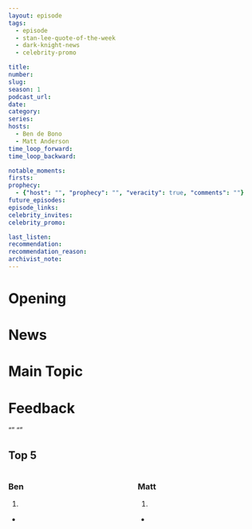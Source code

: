 ```yaml
---
layout: episode
tags:
  - episode
  - stan-lee-quote-of-the-week
  - dark-knight-news 
  - celebrity-promo

title: 
number: 
slug: 
season: 1
podcast_url: 
date: 
category: 
series: 
hosts:
  - Ben de Bono
  - Matt Anderson
time_loop_forward: 
time_loop_backward: 

notable_moments:
firsts: 
prophecy: 
  - {"host": "", "prophecy": "", "veracity": true, "comments": ""}
future_episodes: 
episode_links: 
celebrity_invites: 
celebrity_promo: 

last_listen: 
recommendation: 
recommendation_reason: 
archivist_note: 
---
```

# Opening


# News


# Main Topic


# Feedback

<div class="quote">
  <span class="quote-context"></span>
  <q class="ben"></q>
  <q class="matt"></q>
</div>

<div class="top-five">
  <h2 class="has-text-centered">Top 5 </h2>
  <div class="columns">
    <div class="column ben">
      <h3>Ben</h3>
      <ol reversed>
        <li>
      </ol>
      <ul class="runner-ups">
        <li>
      </ul>
    </div>
    <div class="column matt">
      <h3>Matt</h3>
      <ol reversed>
        <li>
      </ol>
      <ul class="runner-ups">
        <li>
      </ul>
    </div>
  </div>
</div>
